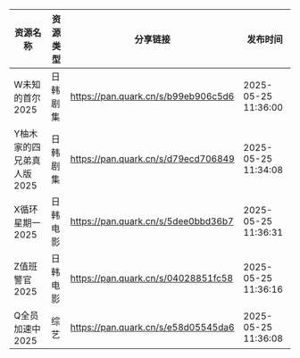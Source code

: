 | 资源名称            | 资源类型 | 分享链接                                | 发布时间                |
| --------------- | ---- | ----------------------------------- | ------------------- |
| W未知的首尔2025      | 日韩剧集 | https://pan.quark.cn/s/b99eb906c5d6 | 2025-05-25 11:36:00 |
| Y柚木家的四兄弟真人版2025 | 日韩剧集 | https://pan.quark.cn/s/d79ecd706849 | 2025-05-25 11:34:08 |
| X循环星期一2025      | 日韩电影 | https://pan.quark.cn/s/5dee0bbd36b7 | 2025-05-25 11:36:31 |
| Z值班警官2025       | 日韩电影 | https://pan.quark.cn/s/04028851fc58 | 2025-05-25 11:36:16 |
| Q全员加速中2025      | 综艺   | https://pan.quark.cn/s/e58d05545da6 | 2025-05-25 11:36:08 |
